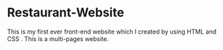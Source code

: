 # Restaurant-Website
This is my first ever front-end website which I created by using HTML and CSS . This is a multi-pages website. 
